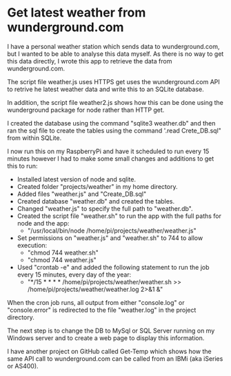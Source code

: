# Get latest weather from wunderground.com

I have a personal weather station which sends data to wunderground.com, but I wanted to be able to analyse this data myself.  As there is no way to get this data directly, I wrote this app to retrieve the data from wunderground.com.

The script file weather.js uses HTTPS get uses the wunderground.com API to retrive he latest weather data and write this to an SQLite database.  

In addition, the script file weather2.js shows how this can be done using the wunderground package for node rather than HTTP get.

I created the database using the command "sqlite3 weather.db" and then ran the sql file to create the tables using the command '.read Crete_DB.sql" from within SQLite.

I now run this on my RaspberryPi and have it scheduled to run every 15 minutes however I had to make some small changes and additions to get this to run:

* Installed latest version of node and sqlite.
* Created folder "projects/weather" in my home directory.
* Added files "weather.js" and "Create_DB.sql"
* Created database "weather.db" and created the tables.
* Changed "weather.js" to specify the full path to "weather.db".
* Created the script file "weather.sh" to run the app with the full paths for node and the app:
    * "/usr/local/bin/node /home/pi/projects/weather/weather.js"
* Set permissions on "weather.js" and "weather.sh" to 744 to allow execution:
    * "chmod 744 weather.sh"
    * "chmod 744 weather.js"
* Used "crontab -e" and added the following statement to run the job every 15 minutes, every day of the year:
    * "*/15 * * * * /home/pi/projects/weather/weather.sh >> /home/pi/projects/weather/weather.log 2>&1 &"

When the cron job runs, all output from either "console.log" or "console.error" is redirected to the file "weather.log" in the project directory.

The next step is to change the DB to MySql or SQL Server running on my Windows server and to create a web page to display this information.

I have another project on GitHub called Get-Temp which shows how the same API call to wunderground.com can be called from an IBMi (aka iSeries or AS400).

